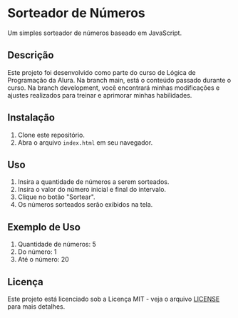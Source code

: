 # Sorteador de Números

Um simples sorteador de números baseado em JavaScript.

## Descrição

Este projeto foi desenvolvido como parte do curso de Lógica de Programação da Alura. Na branch main, está o conteúdo passado durante o curso. Na branch development, você encontrará minhas modificações e ajustes realizados para treinar e aprimorar minhas habilidades.

## Instalação

1. Clone este repositório.
2. Abra o arquivo `index.html` em seu navegador.

## Uso

1. Insira a quantidade de números a serem sorteados.
2. Insira o valor do número inicial e final do intervalo.
3. Clique no botão "Sortear".
4. Os números sorteados serão exibidos na tela.

## Exemplo de Uso

1. Quantidade de números: 5
2. Do número: 1
3. Até o número: 20

## Licença

Este projeto está licenciado sob a Licença MIT - veja o arquivo [LICENSE](https://github.com/AllanS373/Sorteador_Numero/blob/main/LICENSE) para mais detalhes.